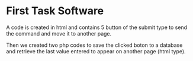 # First Task Software
A code is created in html and contains 5 button of the submit type to send the command and move it to another page.

Then we created two php codes to save the clicked boton to a database and retrieve the last value entered to appear on another page (html type).
